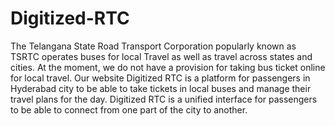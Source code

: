 # Digitized-RTC

  The Telangana State Road Transport Corporation popularly known as TSRTC operates buses for local Travel as well as travel across states and cities. At the moment, we do not have a provision for taking bus ticket online for local travel.
Our website Digitized RTC is a platform for passengers in Hyderabad city to be able to take tickets in local buses and manage their travel plans for the day. 
Digitized RTC is a unified interface for passengers to be able to connect from one part of the city to another.
